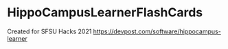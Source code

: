 # HippoCampusLearnerFlashCards

Created for SFSU Hacks 2021
https://devpost.com/software/hippocampus-learner
